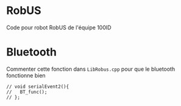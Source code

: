# RobUS
Code pour robot RobUS de l'équipe 100ID

# Bluetooth
Commenter cette fonction dans `LibRobus.cpp` pour que le bluetooth fonctionne bien
```
// void serialEvent2(){
//   BT_func();
// };
```
